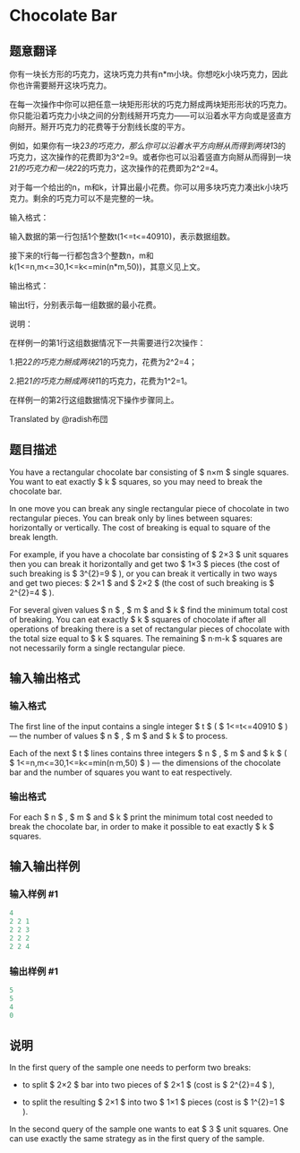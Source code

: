 # Chocolate Bar

## 题意翻译

你有一块长方形的巧克力，这块巧克力共有n*m小块。你想吃k小块巧克力，因此你也许需要掰开这块巧克力。

在每一次操作中你可以把任意一块矩形形状的巧克力掰成两块矩形形状的巧克力。你只能沿着巧克力小块之间的分割线掰开巧克力——可以沿着水平方向或是竖直方向掰开。掰开巧克力的花费等于分割线长度的平方。

例如，如果你有一块2*3的巧克力，那么你可以沿着水平方向掰从而得到两块1*3的巧克力，这次操作的花费即为3^2=9。或者你也可以沿着竖直方向掰从而得到一块2*1的巧克力和一块2*2的巧克力，这次操作的花费即为2^2=4。

对于每一个给出的n，m和k，计算出最小花费。你可以用多块巧克力凑出k小块巧克力。剩余的巧克力可以不是完整的一块。

输入格式：

输入数据的第一行包括1个整数t(1<=t<=40910)，表示数据组数。

接下来的t行每一行都包含3个整数n，m和k(1<=n,m<=30,1<=k<=min(n*m,50))，其意义见上文。

输出格式：

输出t行，分别表示每一组数据的最小花费。

说明：

在样例一的第1行这组数据情况下一共需要进行2次操作：

1.把2*2的巧克力掰成两块2*1的巧克力，花费为2^2=4；

2.把2*1的巧克力掰成两块1*1的巧克力，花费为1^2=1。

在样例一的第2行这组数据情况下操作步骤同上。

Translated by @radish布団 

## 题目描述

You have a rectangular chocolate bar consisting of $ n×m $ single squares. You want to eat exactly $ k $ squares, so you may need to break the chocolate bar.

In one move you can break any single rectangular piece of chocolate in two rectangular pieces. You can break only by lines between squares: horizontally or vertically. The cost of breaking is equal to square of the break length.

For example, if you have a chocolate bar consisting of $ 2×3 $ unit squares then you can break it horizontally and get two $ 1×3 $ pieces (the cost of such breaking is $ 3^{2}=9 $ ), or you can break it vertically in two ways and get two pieces: $ 2×1 $ and $ 2×2 $ (the cost of such breaking is $ 2^{2}=4 $ ).

For several given values $ n $ , $ m $ and $ k $ find the minimum total cost of breaking. You can eat exactly $ k $ squares of chocolate if after all operations of breaking there is a set of rectangular pieces of chocolate with the total size equal to $ k $ squares. The remaining $ n·m-k $ squares are not necessarily form a single rectangular piece.

## 输入输出格式

### 输入格式

The first line of the input contains a single integer $ t $ ( $ 1<=t<=40910 $ ) — the number of values $ n $ , $ m $ and $ k $ to process.

Each of the next $ t $ lines contains three integers $ n $ , $ m $ and $ k $ ( $ 1<=n,m<=30,1<=k<=min(n·m,50) $ ) — the dimensions of the chocolate bar and the number of squares you want to eat respectively.

### 输出格式

For each $ n $ , $ m $ and $ k $ print the minimum total cost needed to break the chocolate bar, in order to make it possible to eat exactly $ k $ squares.

## 输入输出样例

### 输入样例 #1

```cpp
4
2 2 1
2 2 3
2 2 2
2 2 4

```
### 输出样例 #1

```cpp
5
5
4
0

```
## 说明

In the first query of the sample one needs to perform two breaks:

- to split $ 2×2 $ bar into two pieces of $ 2×1 $ (cost is $ 2^{2}=4 $ ),

- to split the resulting $ 2×1 $ into two $ 1×1 $ pieces (cost is $ 1^{2}=1 $ ).

In the second query of the sample one wants to eat $ 3 $ unit squares. One can use exactly the same strategy as in the first query of the sample.

